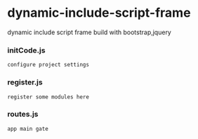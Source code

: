 dynamic-include-script-frame
============================

dynamic include script frame build with bootstrap,jquery

### initCode.js
    configure project settings

### register.js
    register some modules here

### routes.js
    app main gate
